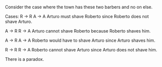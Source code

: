Consider the case where the town has these two barbers and no on else.

Cases:
R -> R
A -> A
Arturo must shave Roberto since Roberto does not shave Arturo. 

A -> R
R -> A
Arturo cannot shave Roberto because Roberto shaves him.

A -> R
A -> A
Roberto would have to shave Arturo since Arturo shaves him.

R -> R
R -> A
Roberto cannot shave Arturo since Arturo does not shave him.

There is a paradox.
